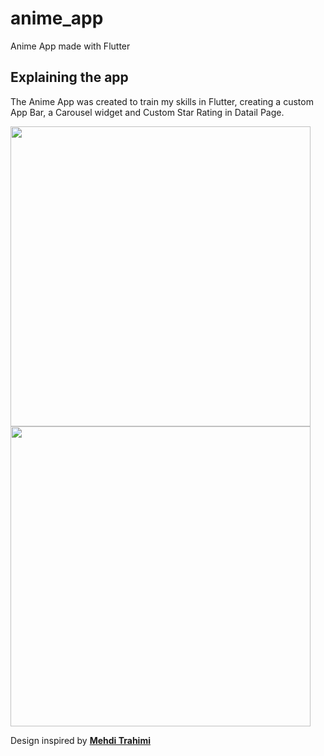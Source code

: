 # anime_app

Anime App made with Flutter

## Explaining the app

The Anime App was created to train my skills in Flutter, creating a custom App Bar, a Carousel widget and Custom Star Rating in Datail Page.

<img height="480px" src="https://user-images.githubusercontent.com/5226773/75368457-8ce43880-58a0-11ea-9167-b526e6bebb79.png">
<img height="480px" src="https://user-images.githubusercontent.com/5226773/75064900-8df31f80-54c6-11ea-9aef-bea6ee5b8637.png">

Design inspired by [**Mehdi Trahimi**](https://dribbble.com/shots/6537538-Anime-App-UI?utm_source=Clipboard_Shot&utm_campaign=mehdi7&utm_content=Anime%20App%20UI&utm_medium=Social_Share)
